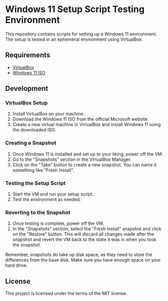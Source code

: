 # Windows 11 Setup Script Testing Environment

This repository contains scripts for setting up a Windows 11 environment. The setup is tested in an ephemeral environment using VirtualBox.

## Requirements

- [VirtualBox](https://www.virtualbox.org/)
- [Windows 11 ISO](https://www.microsoft.com/software-download/windows11)

## Development

### VirtualBox Setup

1. Install VirtualBox on your machine.
2. Download the Windows 11 ISO from the official Microsoft website.
3. Create a new virtual machine in VirtualBox and install Windows 11 using the downloaded ISO.

### Creating a Snapshot

1. Once Windows 11 is installed and set up to your liking, power off the VM.
2. Go to the "Snapshots" section in the VirtualBox Manager.
3. Click on the "Take" button to create a new snapshot. You can name it something like "Fresh Install".

### Testing the Setup Script

1. Start the VM and run your setup script.
2. Test the environment as needed.

### Reverting to the Snapshot

1. Once testing is complete, power off the VM.
2. In the "Snapshots" section, select the "Fresh Install" snapshot and click on the "Restore" button. This will discard all changes made after the snapshot and revert the VM back to the state it was in when you took the snapshot.

Remember, snapshots do take up disk space, as they need to store the differences from the base disk. Make sure you have enough space on your hard drive.

## License

This project is licensed under the terms of the MIT license.
